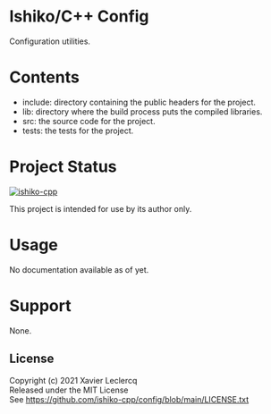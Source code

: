 # Ishiko/C++ Config

Configuration utilities.

# Contents

- include: directory containing the public headers for the project.
- lib: directory where the build process puts the compiled libraries.
- src: the source code for the project.
- tests: the tests for the project.

# Project Status

[![ishiko-cpp](https://circleci.com/gh/ishiko-cpp/config.svg?style=shield)](https://circleci.com/gh/ishiko-cpp/config)

This project is intended for use by its author only.

# Usage

No documentation available as of yet.

# Support

None.

## License

Copyright (c) 2021 Xavier Leclercq\
Released under the MIT License\
See https://github.com/ishiko-cpp/config/blob/main/LICENSE.txt
